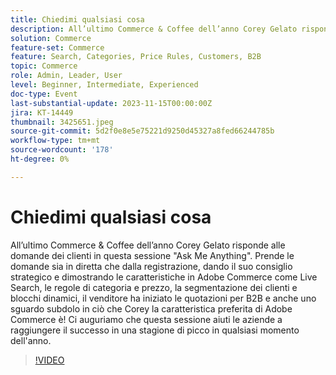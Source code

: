 ```yaml
---
title: Chiedimi qualsiasi cosa
description: All’ultimo Commerce & Coffee dell’anno Corey Gelato risponde alle domande dei clienti in questa sessione "Ask Me Anything". Prende le domande sia in diretta che dalla registrazione, dando il suo consiglio strategico e dimostrando le caratteristiche in Adobe Commerce come Live Search, le regole di categoria e prezzo, la segmentazione dei clienti e blocchi dinamici, il venditore ha iniziato le quotazioni per B2B e anche uno sguardo subdolo in ciò che Corey la caratteristica preferita di Adobe Commerce è! Ci auguriamo che questa sessione aiuti le aziende a raggiungere il successo in una stagione di picco in qualsiasi momento dell'anno.
solution: Commerce
feature-set: Commerce
feature: Search, Categories, Price Rules, Customers, B2B
topic: Commerce
role: Admin, Leader, User
level: Beginner, Intermediate, Experienced
doc-type: Event
last-substantial-update: 2023-11-15T00:00:00Z
jira: KT-14449
thumbnail: 3425651.jpeg
source-git-commit: 5d2f0e8e5e75221d9250d45327a8fed66244785b
workflow-type: tm+mt
source-wordcount: '178'
ht-degree: 0%

---
```



# Chiedimi qualsiasi cosa

All’ultimo Commerce &amp; Coffee dell’anno Corey Gelato risponde alle domande dei clienti in questa sessione &quot;Ask Me Anything&quot;. Prende le domande sia in diretta che dalla registrazione, dando il suo consiglio strategico e dimostrando le caratteristiche in Adobe Commerce come Live Search, le regole di categoria e prezzo, la segmentazione dei clienti e blocchi dinamici, il venditore ha iniziato le quotazioni per B2B e anche uno sguardo subdolo in ciò che Corey la caratteristica preferita di Adobe Commerce è! Ci auguriamo che questa sessione aiuti le aziende a raggiungere il successo in una stagione di picco in qualsiasi momento dell&#39;anno.

>[!VIDEO](https://video.tv.adobe.com/v/3425651/?learn=on)
